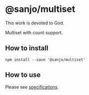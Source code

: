 # @sanjo/multiset

This work is devoted to God.

Multiset with count support.

## How to install

```
npm install --save '@sanjo/multiset'
```

## How to use

Please see [specifications](./src/Multiset.spec.ts).
